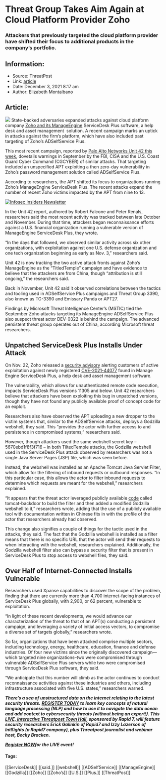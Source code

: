 # Threat Group Takes Aim Again at Cloud Platform Provider Zoho
### Attackers that previously targeted the cloud platform provider have shifted their focus to additional products in the company’s portfolio.

## Information:
+ Source: ThreatPost
+ Link: [article](https://kasperskycontenthub.com/threatpost-global/?p=176732)
+ Date: December 3, 2021  8:17 am
+ Author: Elizabeth Montalbano


## Article:
![](https://media.threatpost.com/wp-content/uploads/sites/103/2021/01/05170820/cloud_web_app.jpg)
State-backed adversaries expanded attacks against cloud platform company [Zoho and its ManageEngine](https://threatpost.com/zoho-password-manager-flaw-godzilla-webshell/176063/) ServiceDesk Plus software, a help desk and asset management  solution. A recent campaign marks an uptick in attacks against the firm’s platform, which have also included past targeting of Zoho’s ADSelfService Plus.


This most recent campaign, reported by [Palo Alto Networks Unit 42 this week](https://unit42.paloaltonetworks.com/tiltedtemple-manageengine-servicedesk-plus/), dovetails warnings in September by the FBI, CISA and the U.S. Coast Guard Cyber Command (CGCYBER) of similar attacks. That targeting included an unspecified APT exploiting a then zero-day vulnerability in Zoho’s password management solution called ADSelfService Plus.


According to researchers, the APT shifted its focus to organizations running Zoho’s ManageEngine ServiceDesk Plus. The recent attacks expand the number of recent Zoho victims impacted by the APT from nine to 13.  

[![Infosec Insiders Newsletter](https://media.threatpost.com/wp-content/uploads/sites/103/2021/07/10165815/infosec_insiders_in_article_promo.png)](https://threatpost.com/infosec-insider-subscription-page/?utm_source=ART&utm_medium=ART&utm_campaign=InfosecInsiders_Newsletter_Promo/)


In the Unit 42 report, authored by Robert Falcone and Peter Renals, researchers said the most recent activity was tracked between late October and November. During that time, attackers began reconnaissance efforts against a U.S. financial organization running a vulnerable version of ManageEngine ServiceDesk Plus, they wrote.


“In the days that followed, we observed similar activity across six other organizations, with exploitation against one U.S. defense organization and one tech organization beginning as early as Nov. 3,” researchers said.


Unit 42 is now tracking the two active attack fronts against Zoho’s ManageEngine as the “TitledTemple” campaign and have evidence to believe that the attackers are from China, though “attribution is still ongoing,” the researchers said.


Back in November, Unit 42 said it observed correlations between the tactics and tooling used in ADSelfService Plus campaigns and Threat Group 3390, also known as TG-3390 and Emissary Panda or APT27.


Findings by Microsoft Threat Intelligence Center’s (MSTIC) tied the September Zoho attacks targeting its ManageEngine ADSelfService Plus also suspect threat actor DEV-0322 is behind the campaign. The advanced persistent threat group operates out of China, according Microsoft threat researchers.


**Unpatched ServiceDesk Plus Installs Under Attack**
----------------------------------------------------


On Nov. 22, Zoho released a [security advisory](https://pitstop.manageengine.com/portal/en/community/topic/security-advisory-for-cve-2021-44077-unauthenticated-rce-vulnerability-in-servicedesk-plus-versions-up-to-11305-22-11-2021) alerting customers of active exploitation against newly registered [CVE-2021-44077](https://cve.mitre.org/cgi-bin/cvename.cgi?name=CVE-2021-44077) found in Manage Engine ServiceDesk Plus, a help desk and asset management software.


The vulnerability, which allows for unauthenticated remote code execution, impacts ServiceDesk Plus versions 11305 and below. Unit 42 researchers believe that attackers have been exploiting this bug in unpatched versions, though they have not found any publicly available proof of concept code for an exploit.


Researchers also have observed the APT uploading a new dropper to the victim systems that, similar to the ADSelfService attacks, deploys a Godzilla webshell, they said. This “provides the actor with further access to and persistence in compromised systems,” researchers said.


However, though attackers used the same webshell secret key – 5670ebd1f8f3f716 – in both TiltedTemple attacks, the Godzilla webshell used in the ServiceDesk Plus attack observed by researchers was not a single Java Server Pages (JSP) file, which was seen before.


Instead, the webshell was installed as an Apache Tomcat Java Servlet Filter, which allow for the filtering of inbound requests or outbound responses. “In this particular case, this allows the actor to filter inbound requests to determine which requests are meant for the webshell,” researchers explained.


“It appears that the threat actor leveraged publicly available [code](https://github.com/Scorpio-m7/tomcat-backdoor) called tomcat-backdoor to build the filter and then added a modified Godzilla webshell to it,” researchers wrote, adding that the use of a publicly available tool with documentation written in Chinese fits in with the profile of the actor that researchers already had observed.


This change also signifies a couple of things for the tactic used in the attacks, they said. The fact that the Godzilla webshell is installed as a filter means that there is no specific URL that the actor will send their requests to when interacting with the webshell, researchers explained. Additionally, the Godzilla webshell filter also can bypass a security filter that is present in ServiceDesk Plus to stop access to webshell files, they said.


**Over Half of Internet-Connected Installs Vulnerable**
-------------------------------------------------------


Researchers used Xpanse capabilities to discover the scope of the problem, finding that there are currently more than 4,700 internet-facing instances of ServiceDesk Plus globally, with 2,900, or 62 percent, vulnerable to exploitation.


“In light of these recent developments, we would advance our characterization of the threat to that of an APT(s) conducting a persistent campaign, and leveraging a variety of initial access vectors, to compromise a diverse set of targets globally,” researchers wrote.


So far, organizations that have been attacked comprise multiple sectors, including technology, energy, healthcare, education, finance and defense industries. Of four new victims since the originally discovered campaign—which targeted nine organizations–two were compromised through vulnerable ADSelfService Plus servers while two were compromised through ServiceDesk Plus software, they said.


“We anticipate that this number will climb as the actor continues to conduct reconnaissance activities against these industries and others, including infrastructure associated with five U.S. states,” researchers warned.


***There’s a sea of unstructured data on the internet relating to the latest security threats.*** ***[REGISTER TODAY](https://threatpost.com/webinars/security-threats-natural-language-processing/?utm_source=In+Article&utm_medium=article&utm_campaign=Decoding+the+Data+Ocean:+Security+Threats+%26+Natural+Language+Processing&utm_id=In+Article)*** ***to learn key concepts of natural language processing (NLP) and how to use it to navigate the data ocean and add context to cybersecurity threats (without being an expert!). This [LIVE, interactive Threatpost Town Hall](https://threatpost.com/webinars/security-threats-natural-language-processing/?utm_source=In+Article&utm_medium=article&utm_campaign=Decoding+the+Data+Ocean:+Security+Threats+%26+Natural+Language+Processing&utm_id=In+Article), sponsored by Rapid 7, will feature security researchers Erick Galinkin of Rapid7 and Izzy Lazerson of IntSights (a Rapid7 company), plus Threatpost journalist and webinar host, Becky Bracken.***


[***Register NOW***](https://bit.ly/3bBMX30)***for the LIVE event!***




#### Tags:
[[ServiceDesk]] [[said.]] [[webshell]] [[ADSelfService]] [[ManageEngine]] [[Godzilla]] [[Zoho]] [[Zoho’s]] [[U.S.]] [[Plus.]] [[ThreatPost]]
